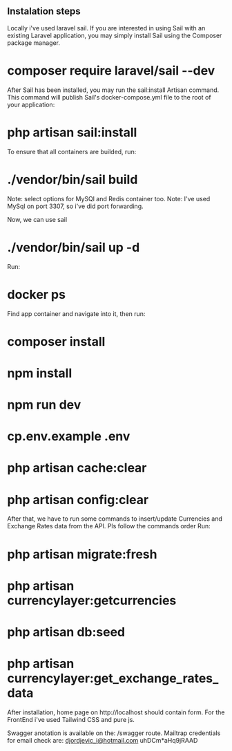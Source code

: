 
## Instalation steps
Locally i've used laravel sail. If you are interested in using Sail with an existing Laravel application, you may simply install Sail using the Composer package manager.
# composer require laravel/sail --dev

After Sail has been installed, you may run the sail:install Artisan command. This command will publish Sail's docker-compose.yml file to the root of your application:

# php artisan sail:install

To ensure that all containers are builded, run:

# ./vendor/bin/sail build
Note: select options for MySQl and Redis container too. 
Note: I've used MySql on port 3307, so i've did port forwarding. 

Now, we can use sail
# ./vendor/bin/sail up -d

Run:
# docker ps

Find app container and navigate into it, then run:
# composer install
# npm install
# npm run dev
# cp.env.example .env
# php artisan cache:clear
# php artisan config:clear

After that, we have to run some commands to insert/update Currencies and Exchange Rates data from the API. Pls follow the commands order
Run: 
# php artisan migrate:fresh
# php artisan currencylayer:getcurrencies
# php artisan db:seed
# php artisan currencylayer:get_exchange_rates_data

After installation, home page on http://localhost should contain form. For the FrontEnd i've used Tailwind CSS and pure js.

Swagger anotation is available on the: /swagger route.
Mailtrap credentials for email check are: 
djordjevic_i@hotmail.com
uhDCm*aHq9jRAAD




